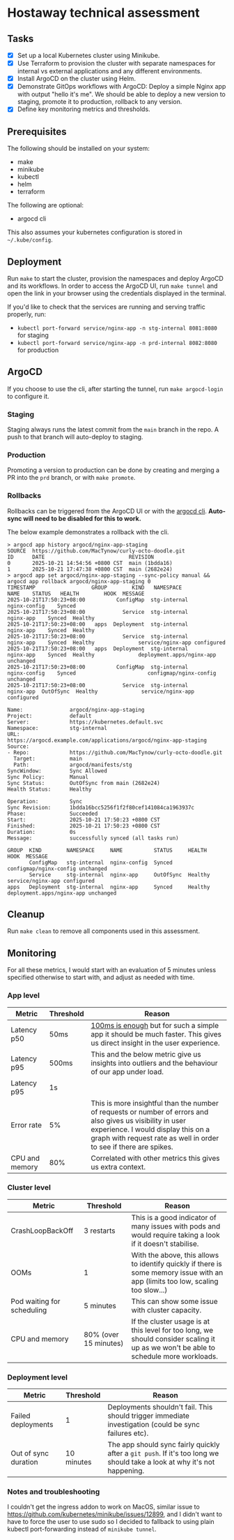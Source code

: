 # Hostaway technical assessment

## Tasks

- [x] Set up a local Kubernetes cluster using Minikube.
- [x] Use Terraform to provision the cluster with separate namespaces for internal vs external applications and any different environments.
- [x] Install ArgoCD on the cluster using Helm.
- [x] Demonstrate GitOps workflows with ArgoCD: Deploy a simple Nginx app with output "hello it's me". We should be able to deploy a new version to staging, promote it to production, rollback to any version.
- [x] Define key monitoring metrics and thresholds.

## Prerequisites 

The following should be installed on your system:
- make
- minikube
- kubectl
- helm
- terraform

The following are optional:
- argocd cli

This also assumes your kubernetes configuration is stored in `~/.kube/config`.

## Deployment

Run `make` to start the cluster, provision the namespaces and deploy ArgoCD and its workflows.
In order to access the ArgoCD UI, run `make tunnel` and open the link in your browser using the credentials displayed in the terminal.

If you'd like to check that the services are running and serving traffic properly, run:
- `kubectl port-forward service/nginx-app -n stg-internal 8081:8080` for staging
- `kubectl port-forward service/nginx-app -n prd-internal 8082:8080` for production

## ArgoCD

If you choose to use the cli, after starting the tunnel, run `make argocd-login` to configure it.

### Staging

Staging always runs the latest commit from the `main` branch in the repo. A push to that branch will auto-deploy to staging.

### Production

Promoting a version to production can be done by creating and merging a PR into the `prd` branch, or with `make promote`.

### Rollbacks 

Rollbacks can be triggered from the ArgoCD UI or with the [argocd cli](https://argo-cd.readthedocs.io/en/stable/user-guide/commands/argocd_app_rollback/). **Auto-sync will need to be disabled for this to work.**

The below example demonstrates a rollback with the cli.
```
> argocd app history argocd/nginx-app-staging
SOURCE  https://github.com/MacTynow/curly-octo-doodle.git
ID      DATE                           REVISION
0       2025-10-21 14:54:56 +0800 CST  main (1bdda16)
1       2025-10-21 17:47:38 +0800 CST  main (2682e24)
> argocd app set argocd/nginx-app-staging --sync-policy manual && argocd app rollback argocd/nginx-app-staging 0
TIMESTAMP                  GROUP        KIND   NAMESPACE                    NAME    STATUS   HEALTH        HOOK  MESSAGE
2025-10-21T17:50:23+08:00          ConfigMap  stg-internal          nginx-config    Synced                       
2025-10-21T17:50:23+08:00            Service  stg-internal             nginx-app    Synced  Healthy              
2025-10-21T17:50:23+08:00   apps  Deployment  stg-internal             nginx-app    Synced  Healthy              
2025-10-21T17:50:23+08:00            Service  stg-internal             nginx-app    Synced  Healthy              service/nginx-app configured
2025-10-21T17:50:23+08:00   apps  Deployment  stg-internal             nginx-app    Synced  Healthy              deployment.apps/nginx-app unchanged
2025-10-21T17:50:23+08:00          ConfigMap  stg-internal          nginx-config    Synced                       configmap/nginx-config unchanged
2025-10-21T17:50:23+08:00            Service  stg-internal             nginx-app  OutOfSync  Healthy              service/nginx-app configured

Name:               argocd/nginx-app-staging
Project:            default
Server:             https://kubernetes.default.svc
Namespace:          stg-internal
URL:                https://argocd.example.com/applications/argocd/nginx-app-staging
Source:
- Repo:             https://github.com/MacTynow/curly-octo-doodle.git
  Target:           main
  Path:             argocd/manifests/stg
SyncWindow:         Sync Allowed
Sync Policy:        Manual
Sync Status:        OutOfSync from main (2682e24)
Health Status:      Healthy

Operation:          Sync
Sync Revision:      1bdda16bcc5256f1f2f80cef141084ca1963937c
Phase:              Succeeded
Start:              2025-10-21 17:50:23 +0800 CST
Finished:           2025-10-21 17:50:23 +0800 CST
Duration:           0s
Message:            successfully synced (all tasks run)

GROUP  KIND        NAMESPACE     NAME          STATUS     HEALTH   HOOK  MESSAGE
       ConfigMap   stg-internal  nginx-config  Synced                    configmap/nginx-config unchanged
       Service     stg-internal  nginx-app     OutOfSync  Healthy        service/nginx-app configured
apps   Deployment  stg-internal  nginx-app     Synced     Healthy        deployment.apps/nginx-app unchanged
```

## Cleanup 

Run `make clean` to remove all components used in this assessment.

## Monitoring

For all these metrics, I would start with an evaluation of 5 minutes unless specified otherwise to start with, and adjust as needed with time.

### App level

| Metric | Threshold | Reason |
| --- | --- | --- |
| Latency p50 | 50ms | [100ms is enough](https://www.nngroup.com/articles/powers-of-10-time-scales-in-ux/) but for such a simple app it should be much faster. This gives us direct insight in the user experience. |
| Latency p95 | 500ms | This and the below metric give us insights into outliers and the behaviour of our app under load. |
| Latency p95 | 1s |  |
| Error rate | 5% | This is more insightful than the number of requests or number of errors and also gives us visibility in user experience. I would display this on a graph with request rate as well in order to see if there are spikes. |
| CPU and memory | 80% | Correlated with other metrics this gives us extra context. |

### Cluster level

| Metric | Threshold | Reason |
| --- | --- | --- |
| CrashLoopBackOff | 3 restarts | This is a good indicator of many issues with pods and would require taking a look if it doesn't stabilise. |
| OOMs | 1 | With the above, this allows to identify quickly if there is some memory issue with an app (limits too low, scaling too slow...) |
| Pod waiting for scheduling | 5 minutes | This can show some issue with cluster capacity. |
| CPU and memory | 80% (over 15 minutes) | If the cluster usage is at this level for too long, we should consider scaling it up as we won't be able to schedule more workloads. |

### Deployment level


| Metric | Threshold | Reason |
| --- | --- | --- |
| Failed deployments | 1 | Deployments shouldn't fail. This should trigger immediate investigation (could be sync failures etc). |
| Out of sync duration | 10 minutes | The app should sync fairly quickly after a `git push`. If it's too long we should take a look at why it's not happening. |

### Notes and troubleshooting

I couldn't get the ingress addon to work on MacOS, similar issue to https://github.com/kubernetes/minikube/issues/12899, and I didn't want to have to force the user to use sudo so I decided to fallback to using plain kubectl port-forwarding instead of `minikube tunnel`.